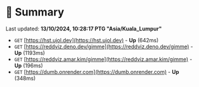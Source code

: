 # 📖 Summary
Last updated: **13/10/2024, 10:28:17 PTG "Asia/Kuala_Lumpur"**

- `GET` [https://hst.ujol.dev](https://hst.ujol.dev) - **Up** (642ms)
- `GET` [https://reddviz.deno.dev/gimme](https://reddviz.deno.dev/gimme) - **Up** (1193ms)
- `GET` [https://reddviz.amar.kim/gimme](https://reddviz.amar.kim/gimme) - **Up** (196ms)
- `GET` [https://dumb.onrender.com](https://dumb.onrender.com) - **Up** (348ms)
